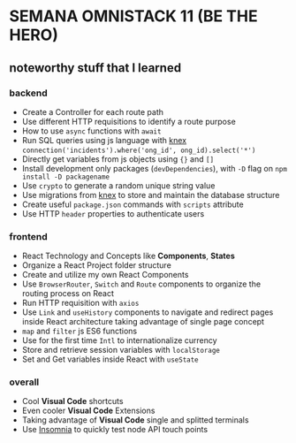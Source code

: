 # SEMANA OMNISTACK 11  (BE THE HERO)

## noteworthy stuff that I learned
### backend
 - Create a Controller for each route path
 - Use different HTTP requisitions to identify a route purpose
 - How to use `async` functions with `await` 
 -  Run SQL queries using js language with [knex](http://knexjs.org/)
	`connection('incidents').where('ong_id', ong_id).select('*')`	 
- Directly get variables from js objects using `{}` and `[]`
- Install development only packages (`devDependencies`), with `-D` flag on `npm install -D packagename`
- Use `crypto` to generate a random unique string value
- Use migrations from [knex](http://knexjs.org/) to store and maintain the database structure
 - Create useful `package.json` commands with `scripts` attribute
 - Use HTTP `header` properties to authenticate users 
 
### frontend
- React Technology and Concepts like **Components**, **States** 
- Organize a React Project folder structure 
- Create and utilize my own React Components
- Use `BrowserRouter`, `Switch` and `Route` components to organize the routing process on React
- Run HTTP requisition with `axios`
- Use `Link` and `useHistory` components to navigate and redirect pages inside React architecture taking advantage of single page concept
- `map` and `filter` js ES6 functions
- Use for the first time `Intl` to internationalize currency 
- Store and retrieve session variables with `localStorage`  
- Set and Get variables inside React with `useState`

### overall
- Cool **Visual Code** shortcuts
- Even cooler **Visual Code** Extensions
- Taking advantage of **Visual Code** single and splitted terminals
- Use [Insomnia](https://insomnia.rest/) to quickly test node API touch points  